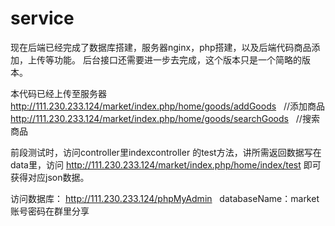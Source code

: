 # service
现在后端已经完成了数据库搭建，服务器nginx，php搭建，以及后端代码商品添加，上传等功能。
后台接口还需要进一步去完成，这个版本只是一个简略的版本。

本代码已经上传至服务器
http://111.230.233.124/market/index.php/home/goods/addGoods    //添加商品 <br>
http://111.230.233.124/market/index.php/home/goods/searchGoods   //搜索商品 <br>

前段测试时，访问controller里indexcontroller  的test方法，讲所需返回数据写在data里，访问  http://111.230.233.124/market/index.php/home/index/test
即可获得对应json数据。

访问数据库：
http://111.230.233.124/phpMyAdmin   databaseName：market
账号密码在群里分享
